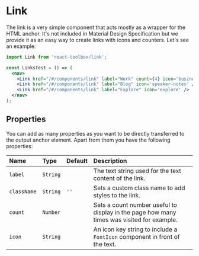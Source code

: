 # Link

The link is a very simple component that acts mostly as a wrapper for the HTML anchor. It's not included in Material Design Specification but we provide it as an easy way to create links with icons and counters. Let's see an example:

<!-- example -->
```jsx
import Link from 'react-toolbox/link';

const LinksTest = () => (
  <nav>
    <Link href="/#/components/link" label="Work" count={4} icon='business' />
    <Link href="/#/components/link" label="Blog" icon='speaker-notes' />
    <Link href="/#/components/link" label="Explore" icon='explore' />
  </nav>
);
```

## Properties

You can add as many properties as you want to be directly transferred to the output anchor element. Apart from them you have the following properties:

| Name              | Type          | Default         | Description|
|:-----|:-----|:-----|:-----|
| `label`       | `String`        |         | The text string used for the text content of the link.|
| `className`     | `String`      | `''`            | Sets a custom class name to add styles to the link.|
| `count`         | `Number`        |                 | Sets a count number useful to display in the page how many times was visited for example.|
| `icon`          | `String`        |                 | An icon key string to include a `FontIcon` component in front of the text.|

